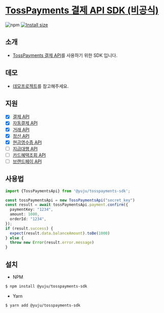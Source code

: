 # [TossPayments 결제 API SDK (비공식)](https://docs.tosspayments.com/reference)


![npm](https://img.shields.io/npm/dt/%40yuju/tosspayments-sdk)
[![Install size](https://packagephobia.com/badge?p=%40yuju/tosspayments-sdk)](https://packagephobia.com/result?p=%40yuju/tosspayments-sdk)

## 소개
- [TossPayments 결제 API](https://docs.tosspayments.com/reference)를 사용하기 위한 SDK 입니다.

## 데모
- [데모프로젝트](https://github.com/yujutown/tosspayments-sdk.js-demo)를 참고해주세요.

## 지원
- [x] [결제 API](https://docs.tosspayments.com/reference#%EA%B2%B0%EC%A0%9C)
- [x] [자동결제 API](https://docs.tosspayments.com/reference#%EC%9E%90%EB%8F%99%EA%B2%B0%EC%A0%9C)
- [x] [거래 API](https://docs.tosspayments.com/reference#%EA%B1%B0%EB%9E%98)
- [x] [정산 API](https://docs.tosspayments.com/reference#%EC%A0%95%EC%82%B0)
- [x] [현금영수증 API](https://docs.tosspayments.com/reference#%ED%98%84%EA%B8%88%EC%98%81%EC%88%98%EC%A6%9D)
- [ ] [지급대행 API](https://docs.tosspayments.com/reference#%EC%A7%80%EA%B8%89%EB%8C%80%ED%96%89)
- [ ] [카드혜택조회 API](https://docs.tosspayments.com/reference#%EC%B9%B4%EB%93%9C-%ED%98%9C%ED%83%9D-%EC%A1%B0%ED%9A%8C)
- [ ] [브랜드페이 API](https://docs.tosspayments.com/reference/brandpay)

## 사용법

```typescript
import {TossPaymentsApi} from '@yuju/tosspayments-sdk';

const tossPaymentsApi = new TossPaymentsApi("secret_key")
const result = await tossPaymentsApi.payment.confirm({
  paymentKey: "1234",
  amount: 1000,
  orderId: "1234",
});
if (result.success) {
  expect(result.data.balanceAmount).toBe(1000)
} else {
  throw new Error(result.error.message)
}
```

## 설치

- NPM
```bash
$ npm install @yuju/tosspayments-sdk
```

- Yarn
```bash
$ yarn add @yuju/tosspayments-sdk
```

